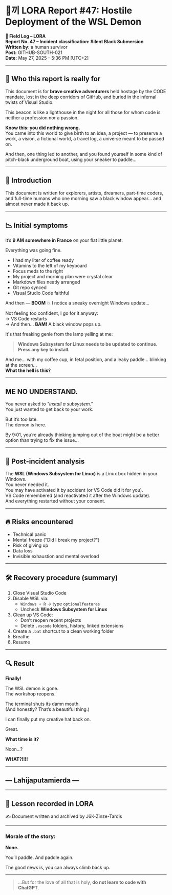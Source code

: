 # 🧟‍끼 LORA Report #47: Hostile Deployment of the WSL Demon

**📆 Field Log – LORA**  
**Report No. 47 – Incident classification: Silent Black Submersion**  
**Written by:** a human survivor  
**Post:** GITHUB-SOUTH-021  
**Date:** May 27, 2025 – 5:36 PM [UTC+2]

---

## 📣 Who this report is really for

This document is for **brave creative adventurers** held hostage by the CODE mandate, lost in the deep corridors of GitHub, and buried in the infernal twists of Visual Studio.

This beacon is like a lighthouse in the night for all those for whom code is neither a profession nor a passion.

**Know this: you did nothing wrong.**  
You came into this world to give birth to an idea, a project — to preserve a work, a vision, a fictional world, a travel log, a universe meant to be passed on.

And then, one thing led to another, and you found yourself in some kind of pitch-black underground boat, using your sneaker to paddle...

---

## 🎤 Introduction

This document is written for explorers, artists, dreamers, part-time coders, and full-time humans who one morning saw a black window appear... and almost never made it back up.

---

## 📉 Initial symptoms

It’s **9 AM somewhere in France** on your flat little planet.

Everything was going fine.

- I had my liter of coffee ready  
- Vitamins to the left of my keyboard  
- Focus meds to the right  
- My project and morning plan were crystal clear  
- Markdown files neatly arranged  
- Git repo synced  
- Visual Studio Code faithful  

And then — **BOOM** 💥 I notice a sneaky overnight Windows update...  

Not feeling too confident, I go for it anyway:  
→ VS Code restarts  
→ And then... **BAM!** A black window pops up.  

It's that freaking genie from the lamp yelling at me:

> **Windows Subsystem for Linux needs to be updated to continue.**  
> **Press any key to install.**

And me... with my coffee cup, in fetal position, and a leaky paddle... blinking at the screen...  
**What the hell is this?**

---

## ME NO UNDERSTAND.

You never asked to *"install a subsystem."*  
You just wanted to get back to your work.

But it’s too late.  
The demon is here.

By 9:01, you’re already thinking jumping out of the boat might be a better option than trying to fix the issue...

---

## 🧠 Post-incident analysis

The **WSL (Windows Subsystem for Linux)** is a Linux box hidden in your Windows.  
You never needed it.  
You may have activated it by accident (or VS Code did it for you).  
VS Code remembered (and reactivated it after the Windows update).  
And everything restarted without your consent.

---

## 🔥 Risks encountered

- Technical panic  
- Mental freeze ("Did I break my project?")  
- Risk of giving up  
- Data loss  
- Invisible exhaustion and mental overload  

---

## 🛠️ Recovery procedure (summary)

1. Close Visual Studio Code  
2. Disable WSL via:  
   - `Windows + R` → type `optionalfeatures`  
   - Uncheck **Windows Subsystem for Linux**  
3. Clean up VS Code:  
   - Don’t reopen recent projects  
   - Delete `.vscode` folders, history, linked extensions  
4. Create a `.bat` shortcut to a clean working folder  
5. Breathe  
6. Resume  

---

## 🔍 Result

**Finally!**

The WSL demon is gone.  
The workshop reopens.

The terminal shuts its damn mouth.  
(And honestly? That’s a beautiful thing.)

I can finally put my creative hat back on.

Great.

**What time is it?**

Noon...?

**WHAT?!!!!**

---

## — Lahijaputamierda —

---

## 📕 Lesson recorded in LORA

✍️ Document written and archived by J6K-Zinze-Tardis

---

### Morale of the story:

**None.**

You’ll paddle. And paddle again.

The good news is, you can always climb back up.

---

> ...But for the love of all that is holy, **do not learn to code with ChatGPT**.

